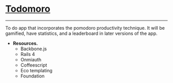 # [Todomoro](http://todomoro.herokuapp.com/)
<hr>
To do app that incorporates the pomodoro productivity technique. It will be gamified, have statistics, and a leaderboard in later versions of the app. 


* **Resources.**
    * Backbone.js
    * Rails 4
    * Onmiauth
    * Coffeescript
    * Eco templating
    * Foundation
    

